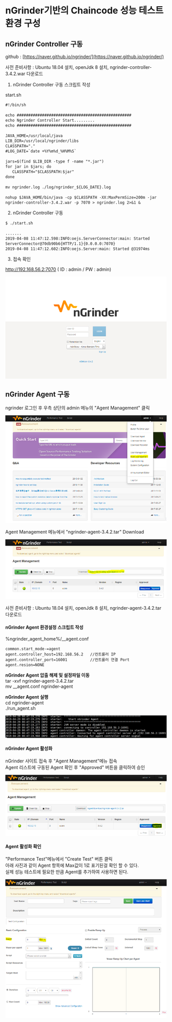 # nGrinder기반의 Chaincode 성능 테스트 환경 구성

## 

## nGrinder Controller 구동

github : [https://naver.github.io/ngrinder/](https://naver.github.io/ngrinder/)

사전 준비사항 : Ubuntu 18.04 설치, openJdk 8 설치, ngrinder-controller-3.4.2.war 다운로드

1. nGrinder Controller 구동 스크립트 작성

start.sh

    #!/bin/sh

    echo ##################################################
    echo Ngrinder Controller Start.........
    echo ##################################################

    JAVA_HOME=/usr/local/java
    LIB_DIR=/usr/local/ngrinder/libs
    CLASSPATH="."
    #LOG_DATE=`date +%Y%m%d_%H%M%S`

    jars=$(find $LIB_DIR -type f -name "*.jar")
    for jar in $jars; do
       CLASSPATH="$CLASSPATH:$jar"
    done

    mv ngrinder.log ./log/ngrinder_${LOG_DATE}.log

    nohup $JAVA_HOME/bin/java -cp $CLASSPATH -XX:MaxPermSize=200m -jar ngrinder-controller-3.4.2.war -p 7070 > ngrinder.log 2>&1 &

2. nGrinder Controller 구동

```
$ ./start.sh

.......
2019-04-08 11:47:12.598:INFO:oejs.ServerConnector:main: Started ServerConnector@70db90b6{HTTP/1.1}{0.0.0.0:7070}
2019-04-08 11:47:12.602:INFO:oejs.Server:main: Started @31974ms
```

3. 접속 확인

http://192.168.56.2:7070     \( ID : admin  / PW : admin\)

![](.gitbook/assets/image%20%281%29.png)

## nGrinder Agent 구동

ngrinder 로그인 후 우측 상단의 admin 메뉴의 "Agent Management" 클릭

![](.gitbook/assets/image%20%287%29.png)

Agent Management 메뉴에서 "ngrinder-agent-3.4.2.tar" Download

![](.gitbook/assets/image%20%289%29.png)

사전 준비사항 : Ubuntu 18.04 설치, openJdk 8 설치, ngrinder-agent-3.4.2.tar 다운로드

#### nGrinder Agent 환경설정 스크립트 작성

%ngrinder\_agent\_home%/\_\_agent.conf

```text
common.start_mode-=agent
agent.controller_host=192.168.56.2   //컨트롤러 IP
agent.controller_port=16001          //컨트롤러 연결 Port
agent.resion=NONE
```

**nGrinder Agent 압출 해제 및 설정파일 이동**  
tar -xvf ngrinder-agent-3.4.2.tar  
mv \_\_agent.conf ngrinder-agent

**nGrinder Agent 실행**  
cd ngrinder-agent  
./run\_agent.sh

![](.gitbook/assets/image%20%284%29.png)

#### nGrinder Agent 활성화

nGrinder 사이트 접속 후 "Agent Management"메뉴 접속  
Agent 리스트에 구동된 Agent 확인 후 "Approved" 버튼을 클릭하여 승인

![](.gitbook/assets/image%20%282%29.png)

#### Agent 활성화 확인

"Performance Test"메뉴에서 "Create Test" 버튼 클릭  
아래 사진과 같이 Agent 항목에 Max값이 1로 표기된걸 확인 할 수 있다.  
실제 성능 테스트에 필요한 만큼 Agent를 추가하여 사용하면 된다.

![](.gitbook/assets/image%20%283%29.png)

